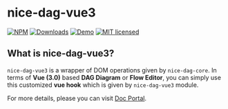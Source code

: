 # nice-dag-vue3
[![NPM](https://img.shields.io/npm/v/@ebay/nice-dag-vue3.svg)](https://www.npmjs.com/package/@ebay/nice-dag-vue3)
[![Downloads](https://img.shields.io/npm/dm/@ebay/nice-dag-vue3.svg)](https://www.npmjs.com/package/@ebay/nice-dag-vue3)
[![Demo](https://img.shields.io/badge/demo-link-orange.svg)](https://opensource.ebay.com/nice-dag/examples/vue/index.html)
[![MIT licensed](https://img.shields.io/badge/license-MIT-blue.svg)](https://github.com/eBay/nice-dag/blob/main/LICENSE.md)

## What is nice-dag-vue3?

`nice-dag-vue3` is a wrapper of DOM operations given by `nice-dag-core`. In terms of **Vue (3.0)** based **DAG Diagram** or **Flow Editor**, you can simply use this customized **vue hook** which is given by `nice-dag-vue3` module. 

For more details, please you can visit [Doc Portal](https://opensource.ebay.com/nice-dag/docs/tutorial-vue3/read-only-dag).

